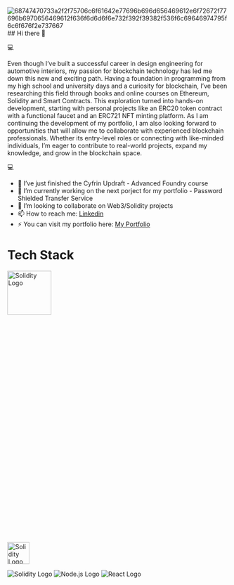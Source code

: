 ![68747470733a2f2f75706c6f61642e77696b696d656469612e6f72672f77696b6970656469612f636f6d6d6f6e732f392f39382f536f6c69646974795f6c6f676f2e737667](https://github.com/user-attachments/assets/934cfe71-b6e9-484c-b06a-47a946962ed5)## Hi there 👋

💻

Even though I’ve built a successful career in design engineering for automotive interiors, my passion for blockchain technology has led me down this new and exciting path. Having a foundation in programming from my high school and university days and a curiosity for blockchain, I’ve been researching this field through books and online courses on Ethereum, Solidity and Smart Contracts. This exploration turned into hands-on development, starting with personal projects like an ERC20 token contract with a functional faucet and an ERC721 NFT minting platform. 
As I am continuing the development of my portfolio, I am also looking forward to opportunities that will allow me to collaborate with experienced blockchain professionals. Whether its entry-level roles or connecting with like-minded individuals, I’m eager to contribute to real-world projects, expand my knowledge, and grow in the blockchain space.

💻


- 🌱 I’ve just finished the Cyfrin Updraft - Advanced Foundry course 
- 🔭 I’m currently working on the next porject for my portfolio - Password Shielded Transfer Service
- 👯 I’m looking to collaborate on Web3/Solidity projects 
- 📫 How to reach me: [Linkedin](https://www.linkedin.com/in/mihai-hanga-03712749/)
- ⚡ You can visit my portfolio here:  [My Portfolio](https://mihaihanga-portfolio.netlify.app/)


# Tech Stack


[<img src="https://www.svgrepo.com/show/374088/solidity.svg" alt="Solidity Logo" width="100">](https://soliditylang.org)

<svg xmlns="http://www.w3.org/2000/svg" viewBox="0 0 400 400">
  <g fill="#C1C1E1"> <!-- Change fill to a lighter color -->
    <a href="https://soliditylang.org" target="_blank">
        <img src="https://upload.wikimedia.org/wikipedia/commons/9/98/Solidity_logo.svg" alt="Solidity Logo" width="50">
    </a>
  </g>
</svg>





![Solidity Logo](https://upload.wikimedia.org/wikipedia/commons/9/98/Solidity_logo.svg)
![Node.js Logo](https://nodejs.org/static/images/logo.svg)
![React Logo](https://upload.wikimedia.org/wikipedia/commons/a/a7/React-icon.svg)




